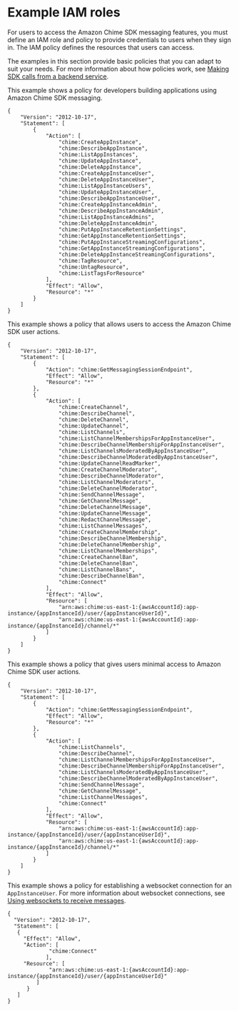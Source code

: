 # Example IAM roles<a name="iam-roles"></a>

For users to access the Amazon Chime SDK messaging features, you must define an IAM role and policy to provide credentials to users when they sign in\. The IAM policy defines the resources that users can access\.

The examples in this section provide basic policies that you can adapt to suit your needs\. For more information about how policies work, see [Making SDK calls from a backend service](call-from-backend.md)\. 

This example shows a policy for developers building applications using Amazon Chime SDK messaging\.

```
{
    "Version": "2012-10-17",
    "Statement": [
        {
            "Action": [
                "chime:CreateAppInstance",
                "chime:DescribeAppInstance",
                "chime:ListAppInstances",
                "chime:UpdateAppInstance",
                "chime:DeleteAppInstance",
                "chime:CreateAppInstanceUser",
                "chime:DeleteAppInstanceUser",
                "chime:ListAppInstanceUsers",
                "chime:UpdateAppInstanceUser",
                "chime:DescribeAppInstanceUser",
                "chime:CreateAppInstanceAdmin",
                "chime:DescribeAppInstanceAdmin",
                "chime:ListAppInstanceAdmins",
                "chime:DeleteAppInstanceAdmin",
                "chime:PutAppInstanceRetentionSettings",
                "chime:GetAppInstanceRetentionSettings",
                "chime:PutAppInstanceStreamingConfigurations",
                "chime:GetAppInstanceStreamingConfigurations",
                "chime:DeleteAppInstanceStreamingConfigurations",
                "chime:TagResource",
                "chime:UntagResource",
                "chime:ListTagsForResource"
            ],
            "Effect": "Allow",
            "Resource": "*"
        }
    ]
}
```

This example shows a policy that allows users to access the Amazon Chime SDK user actions\.

```
{
    "Version": "2012-10-17",
    "Statement": [
        {
            "Action": "chime:GetMessagingSessionEndpoint",
            "Effect": "Allow",
            "Resource": "*"
        },
        {
            "Action": [
                "chime:CreateChannel",
                "chime:DescribeChannel",
                "chime:DeleteChannel",
                "chime:UpdateChannel",
                "chime:ListChannels",
                "chime:ListChannelMembershipsForAppInstanceUser",
                "chime:DescribeChannelMembershipForAppInstanceUser",
                "chime:ListChannelsModeratedByAppInstanceUser",
                "chime:DescribeChannelModeratedByAppInstanceUser",
                "chime:UpdateChannelReadMarker",
                "chime:CreateChannelModerator",
                "chime:DescribeChannelModerator",
                "chime:ListChannelModerators",
                "chime:DeleteChannelModerator",
                "chime:SendChannelMessage",
                "chime:GetChannelMessage",
                "chime:DeleteChannelMessage",
                "chime:UpdateChannelMessage",
                "chime:RedactChannelMessage",
                "chime:ListChannelMessages",
                "chime:CreateChannelMembership",
                "chime:DescribeChannelMembership",
                "chime:DeleteChannelMembership",
                "chime:ListChannelMemberships",
                "chime:CreateChannelBan",
                "chime:DeleteChannelBan",
                "chime:ListChannelBans",
                "chime:DescribeChannelBan",
                "chime:Connect"
            ],
            "Effect": "Allow",
            "Resource": [
                "arn:aws:chime:us-east-1:{awsAccountId}:app-instance/{appInstanceId}/user/{appInstanceUserId}",
                "arn:aws:chime:us-east-1:{awsAccountId}:app-instance/{appInstanceId}/channel/*"
            ]
        }
    ]
}
```

This example shows a policy that gives users minimal access to Amazon Chime SDK user actions\.

```
{
    "Version": "2012-10-17",
    "Statement": [
        {
            "Action": "chime:GetMessagingSessionEndpoint",
            "Effect": "Allow",
            "Resource": "*"
        },
        {
            "Action": [
                "chime:ListChannels",
                "chime:DescribeChannel",
                "chime:ListChannelMembershipsForAppInstanceUser",
                "chime:DescribeChannelMembershipForAppInstanceUser",
                "chime:ListChannelsModeratedByAppInstanceUser",
                "chime:DescribeChannelModeratedByAppInstanceUser",
                "chime:SendChannelMessage",
                "chime:GetChannelMessage",
                "chime:ListChannelMessages",
                "chime:Connect"
            ],
            "Effect": "Allow",
            "Resource": [
                "arn:aws:chime:us-east-1:{awsAccountId}:app-instance/{appInstanceId}/user/{appInstanceUserId}",
                "arn:aws:chime:us-east-1:{awsAccountId}:app-instance/{appInstanceId}/channel/*"
            ]
        }
    ]
}
```

This example shows a policy for establishing a websocket connection for an `AppInstanceUser`\. For more information about websocket connections, see [Using websockets to receive messages](websockets.md)\.

```
{
  "Version": "2012-10-17",
  "Statement": [
   {
     "Effect": "Allow",
     "Action": [
             "chime:Connect"
            ],
     "Resource": [
             "arn:aws:chime:us-east-1:{awsAccountId}:app-instance/{appInstanceId}/user/{appInstanceUserId}"
         ]
      }
   ]
}
```